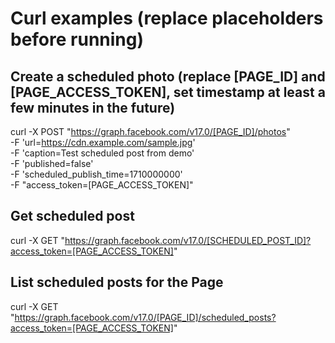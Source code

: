 # Curl examples (replace placeholders before running)

## Create a scheduled photo (replace [PAGE_ID] and [PAGE_ACCESS_TOKEN], set timestamp at least a few minutes in the future)
curl -X POST "https://graph.facebook.com/v17.0/[PAGE_ID]/photos" \
  -F 'url=https://cdn.example.com/sample.jpg' \
  -F 'caption=Test scheduled post from demo' \
  -F 'published=false' \
  -F 'scheduled_publish_time=1710000000' \
  -F "access_token=[PAGE_ACCESS_TOKEN]"

## Get scheduled post
curl -X GET "https://graph.facebook.com/v17.0/[SCHEDULED_POST_ID]?access_token=[PAGE_ACCESS_TOKEN]"

## List scheduled posts for the Page
curl -X GET "https://graph.facebook.com/v17.0/[PAGE_ID]/scheduled_posts?access_token=[PAGE_ACCESS_TOKEN]"

